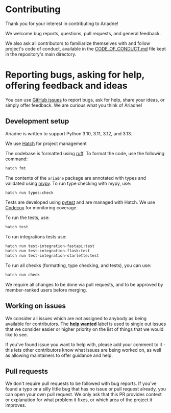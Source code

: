 # Contributing

Thank you for your interest in contributing to Ariadne!

We welcome bug reports, questions, pull requests, and general feedback.

We also ask all contributors to familiarize themselves with and follow project's code of conduct, available in the [CODE_OF_CONDUCT.md](CODE_OF_CONDUCT.md) file kept in the repository's main directory.


# Reporting bugs, asking for help, offering feedback and ideas

You can use [GitHub issues](https://github.com/mirumee/ariadne/issues) to report bugs, ask for help, share your ideas, or simply offer feedback. We are curious what you think of Ariadne!


## Development setup

Ariadne is written to support Python 3.10, 3.11, 3.12, and 3.13.

We use [Hatch](https://github.com/pypa/hatch) for project management


The codebase is formatted using [ruff](https://github.com/astral-sh/ruff).
To format the code, use the following command:
```bash
hatch fmt
```


The contents of the `ariadne` package are annotated with types and validated using [mypy](http://mypy-lang.org/index.html). To run type checking with mypy, use:
```bash 
hatch run types:check
```


Tests are developed using [pytest](https://pytest.org/) and are managed with Hatch.
We use [Codecov](https://codecov.io/gh/mirumee/ariadne) for monitoring coverage.


To run the tests, use:
```bash
hatch test
```


To run integrations tests use:
```bash
hatch run test-integration-fastapi:test
hatch run test-integration-flask:test
hatch run test-integration-starlette:test
```


To run all checks (formatting, type checking, and tests), you can use:
```bash
hatch run check
```

We require all changes to be done via pull requests, and to be approved by member-ranked users before merging.


## Working on issues

We consider all issues which are not assigned to anybody as being available for contributors. The **[help wanted](https://github.com/mirumee/ariadne/labels/help%20wanted)** label is used to single out issues that we consider easier or higher priority on the list of things that we would like to see.

If you've found issue you want to help with, please add your comment to it - this lets other contributors know what issues are being worked on, as well as allowing maintainers to offer guidance and help.


## Pull requests

We don't require pull requests to be followed with bug reports. If you've found a typo or a silly little bug that has no issue or pull request already, you can open your own pull request. We only ask that this PR provides context or explanation for what problem it fixes, or which area of the project it improves.
